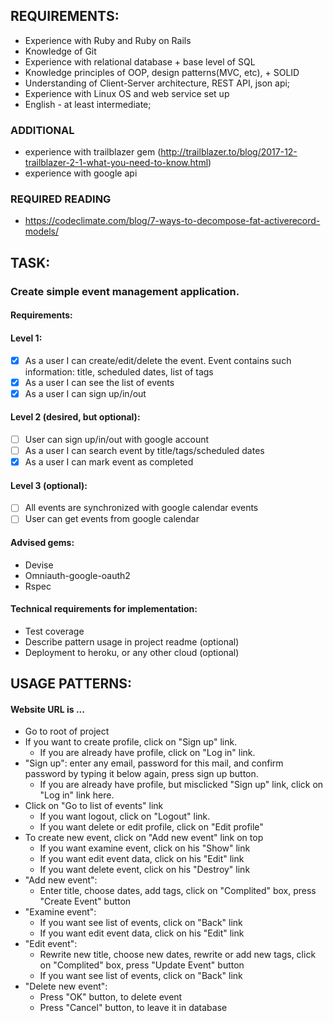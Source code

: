 ## REQUIREMENTS:
- Experience with  Ruby and Ruby on Rails
- Knowledge of Git
- Experience with relational database + base level of SQL
- Knowledge principles of OOP, design patterns(MVC, etc), + SOLID 
- Understanding of Client-Server architecture, RESТ API, json api;
- Experience with Linux OS and web service set up
- English - at least intermediate;

### ADDITIONAL
- experience with trailblazer gem (http://trailblazer.to/blog/2017-12-trailblazer-2-1-what-you-need-to-know.html)
- experience with google api

### REQUIRED READING
- https://codeclimate.com/blog/7-ways-to-decompose-fat-activerecord-models/

## TASK:
### Create simple event management application.
#### Requirements: 
#### Level 1:
- [x] As a user I can create/edit/delete the event. Event contains such information: title, scheduled dates, list of tags
- [x] As a user I can see the list of events
- [x] As a user I can sign up/in/out 
#### Level 2 (desired, but optional):
- [ ] User can sign up/in/out with google account
- [ ] As a user I can search event by title/tags/scheduled dates
- [x] As a user I can mark event as completed 
#### Level 3 (optional):
- [ ] All events are synchronized with google calendar events
- [ ] User can get events from google calendar

#### Advised gems:
- Devise
- Omniauth-google-oauth2
- Rspec

#### Technical requirements for implementation:
- Test coverage
- Describe pattern usage in project readme (optional)
- Deployment to heroku, or any other cloud (optional)

## USAGE PATTERNS:
#### Website URL is ...
- Go to root of project
- If you want to create profile, click on "Sign up" link.
  - If you are already have profile, click on "Log in" link.
- "Sign up": enter any email, password for this mail, and confirm password by typing it below again, press sign up button.
  - If you are already have profile, but misclicked "Sign up" link, click on "Log in" link here.
- Click on "Go to list of events" link
  - If you want logout, click on "Logout" link.
  - If you want delete or edit profile, click on "Edit profile"
- To create new event, click on "Add new event" link on top
  - If you want examine event, click on his "Show" link
  - If you want edit event data, click on his "Edit" link
  - If you want delete event, click on his "Destroy" link
- "Add new event": 
  - Enter title, choose dates, add tags, click on "Complited" box, press "Create Event" button
- "Examine event":
  - If you want see list of events, click on "Back" link
  - If you want edit event data, click on his "Edit" link
- "Edit event": 
  - Rewrite new title, choose new dates, rewrite or add new tags, click on "Complited" box, press "Update Event" button
  - If you want see list of events, click on "Back" link
- "Delete new event":
  - Press "OK" button, to delete event
  - Press "Cancel" button, to leave it in database